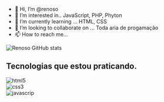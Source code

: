 - 👋 Hi, I’m @renoso
- 👀 I’m interested in.. JavaScript, PHP, Phyton
- 🌱 I’m currently learning  ... HTML, CSS
- 💞️ I’m looking to collaborate on ... Toda aria de progamação
- 📫 How to reach me...

<!---
renoso/renoso is a ✨ special ✨ repository because its `README.md` (this file) appears on your GitHub profile.
You can click the Preview link to take a look at your changes.
--->
![ Renoso GitHub stats](https://github-readme-stats.vercel.app/api?username=renoso&show_icons=true&theme=radical)

## Tecnologias que estou praticando.

<div style= "display: inline_block" >
  <img aline="center"  alt= "html5" src="https://img.shields.io/badge/HTML5-E34F26?style=for-the-badge&logo=html5&logoColor=white" />
</div>
<div style= "display: inline_block" >
  <img aline="center"  alt= "css3" src="https://img.shields.io/badge/CSS3-1572B6?style=for-the-badge&logo=css3&logoColor=white" />
</div>
<div style= "display: inline_block" >
  <img aline="center"  alt= "javascrip" src="https://img.shields.io/badge/JavaScript-323330?style=for-the-badge&logo=javascript&logoColor=F7DF1E" />
</div>
